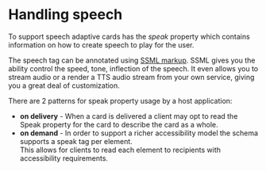 # Handling speech
To support speech adaptive cards has the *speak* property which contains information on how to create speech to play for the user.


The speech tag can be annotated using  [SSML markup](https://msdn.microsoft.com/en-us/library/office/hh361578(v=office.14).aspx). 
SSML gives you the ability control the speed, tone, inflection of the speech.  It even allows you to stream audio or a render a TTS audio stream
from your own service, giving you a great deal of customization.

There are 2 patterns for speak property usage by a host application:
* **on delivery** - When a card is delivered a client may opt to read the Speak property for the card to describe the card as a whole.
* **on demand** - In order to support a richer accessibility model the schema supports a speak tag per element.  
This allows for clients to read each element to recipients with accessibility requirements.

